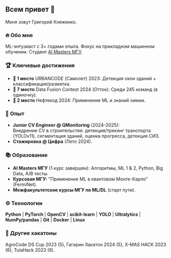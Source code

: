 ## Всем привет 👋
Меня зовут Григорий Княженко.

### 🔥 Обо мне
ML-энтузиаст с 3+ годами опыта. Фокус на прикладном машинном обучении. Студент [AI Masters МГУ](https://aimasters.ru/).

### 🏆 Ключевые достижения
*   **🥇 1 место** URBANCODE (Самолет) 2023: Детекция окон зданий + классификация/разметка.
*   **🏅 7 место** Data Fusion Contest 2024 (Отток): Среди 245 команд (в одиночку).
*   **🥈 2 место** Нефтекод 2024: Применение ML и знаний химии.

### 💼 Опыт
*   **Junior CV Engineer @ QMonitoring** (2024-2025):  
    Внедрение CV в строительстве: детекция/трекинг транспорта (YOLOv11), сегментация зданий, оценка прогресса, детекция СИЗ.
*   **Стажировка @ Цифра** (Лето 2024).

### 📚 Образование
*   **AI Masters МГУ** (1 курс завершен): Алгоритмы, ML 1 & 2, Python, Big Data, A/B тесты.
*   **Курсовая МГУ:** "Применение ML в квантовом Монте-Карло" (FermiNet).
*   **Межфакультетские курсы МГУ по ML/DL** (старт пути).

### ⚙️ Технологии
**Python** | **PyTorch** | **OpenCV** | **scikit-learn** | **YOLO** | **Ultralytics** | **NumPy/pandas** | **Git** | **Docker** | **Linux**

### 🚀 Другие хакатоны
AgroCode DS Cup 2023 (5), Гагарин Хакатон 2024 (5), X-MAS HACK 2023 (6), TulaHack 2023 (6).

